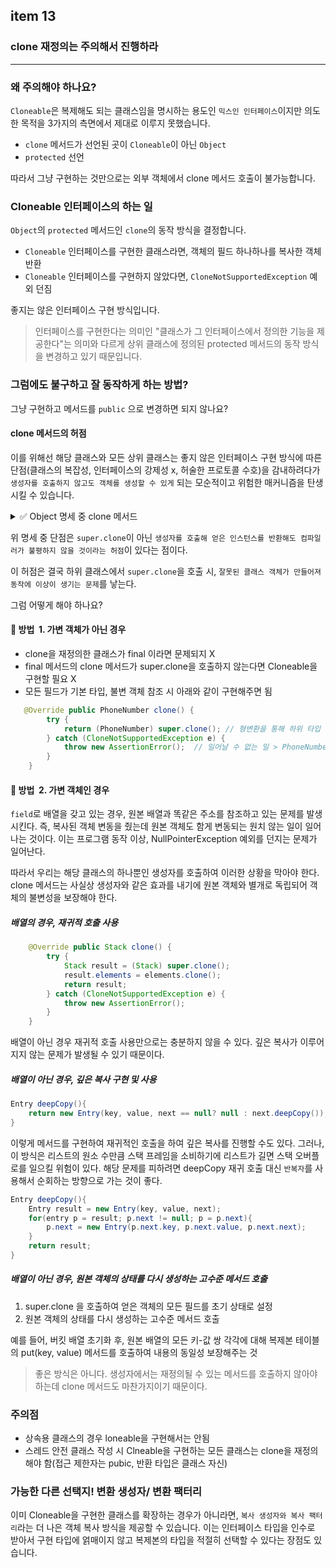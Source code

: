 ## item 13

### clone 재정의는 주의해서 진행하라

---

### 왜 주의해야 하나요?

`Cloneable`은 복제해도 되는 클래스임을 명시하는 용도인 `믹스인 인터페이스`이지만 의도한 목적을 3가지의 측면에서 제대로 이루지 못했습니다.

- `clone` 메서드가 선언된 곳이 `Cloneable`이 아닌 `Object`
- `protected` 선언

따라서 그냥 구현하는 것만으로는 외부 객체에서 clone 메서드 호출이 불가능합니다.

### Cloneable 인터페이스의 하는 일

`Object`의 `protected` 메서드인 `clone`의 동작 방식을 결정합니다.

- `Cloneable` 인터페이스를 구현한 클래스라면, 객체의 필드 하나하나를 복사한 객체 반환
- `Cloneable` 인터페이스를 구현하지 않았다면, `CloneNotSupportedException` 예외 던짐

좋지는 않은 인터페이스 구현 방식입니다.
> 인터페이스를 구현한다는 의미인 "클래스가 그 인터페이스에서 정의한 기능을 제공한다"는 의미와 다르게 상위 클래스에 정의된 protected 메서드의 동작 방식을 변경하고 있기 때문입니다.

### 그럼에도 불구하고 잘 동작하게 하는 방법?

그냥 구현하고 메서드를 `public` 으로 변경하면 되지 않나요?

#### clone 메서드의 허점
이를 위해선 해당 클래스와 모든 상위 클래스는 좋지 않은 인터페이스 구현 방식에 따른 단점(클래스의 복잡성, 인터페이스의 강제성 x, 허술한 프로토콜 수호)을 감내하려다가 `생성자를 호출하지 않고도 객체를 생성할 수 있게` 되는 모순적이고 위험한 매커니즘을 탄생시킬 수 있습니다.

<details> <summary> ✅ Object 명세 중 clone 메서드 </summary>

- `x.clone() != x` 는 참
- `x.clone().equals(x)` 일반적으로 참, 필수는 X
- `x.clone().getClass() == x.getClass()` 모든 상위 클래스가 반환 객체와 원본 객체는 독립적이어야 한다는 관례를 따른다면 참
</details>

위 명세 중 단점은 `super.clone`이 아닌 `생성자를 호출해 얻은 인스턴스를 반환해도 컴파일러가 불평하지 않을 것이라는 허점`이 있다는 점이다.

이 허점은 결국 하위 클래스에서 `super.clone`을 호출 시, `잘못된 클래스 객체가 만들어져 동작에 이상이 생기는 문제`를 낳는다.

그럼 어떻게 해야 하나요?

#### 🙌 방법 ️ 1. 가변 객체가 아닌 경우

- clone을 재정의한 클래스가 final 이라면 문제되지 X
- final 메서드의 clone 메서드가 super.clone을 호출하지 않는다면 Cloneable을 구현할 필요 X
- 모든 필드가 기본 타입, 불변 객체 참조 시 아래와 같이 구현해주면 됨
```java
   @Override public PhoneNumber clone() {
        try {
            return (PhoneNumber) super.clone(); // 형변환을 통해 하위 타입 반환 가능함
        } catch (CloneNotSupportedException e) {
            throw new AssertionError();  // 일어날 수 없는 일 > PhoneNumber가 clone을 구현하고 있기에 > 거추장스러운 코드임 > `CloneNotSupportedException`비검사 예외였어야 함
        }
    }
```

#### 🙌 방법 ️ 2. 가변 객체인 경우

`field`로 배열을 갖고 있는 경우, 원본 배열과 똑같은 주소를 참조하고 있는 문제를 발생시킨다.
즉, 복사된 객체 변동을 줬는데 원본 객체도 함게 변동되는 원치 않는 일이 일어나는 것이다.
이는 프로그램 동작 이상, NullPointerException 예외를 던지는 문제가 일어난다.

따라서 우리는 해당 클래스의 하나뿐인 생성자를 호출하여 이러한 상황을 막아야 한다.
clone 메서드는 사실상 생성자와 같은 효과를 내기에 원본 객체와 별개로 독립되어 객체의 불변성을 보장해야 한다.

##### 배열의 경우, 재귀적 호출 사용
```java
    @Override public Stack clone() {
        try {
            Stack result = (Stack) super.clone();
            result.elements = elements.clone();
            return result;
        } catch (CloneNotSupportedException e) {
            throw new AssertionError();
        }
    }
```
배열이 아닌 경우 재귀적 호출 사용만으로는 충분하지 않을 수 있다. 깊은 복사가 이루어지지 않는 문제가 발생될 수 있기 때문이다.

##### 배열이 아닌 경우, 깊은 복사 구현 및 사용

```java
Entry deepCopy(){
    return new Entry(key, value, next == null? null : next.deepCopy());
}
```
이렇게 메서드를 구현하여 재귀적인 호출을 하여 깊은 복사를 진행할 수도 있다. 그러나, 이 방식은 리스트의 원소 수만큼 스택 프레임을 소비하기에 리스트가 길면 스택 오버플로를 일으킬 위험이 있다.
해당 문제를 피하려면 deepCopy 재귀 호출 대신 `반복자`를 사용해서 순회하는 방향으로 가는 것이 좋다.

```java
Entry deepCopy(){
    Entry result = new Entry(key, value, next);
    for(entry p = result; p.next != null; p = p.next){
        p.next = new Entry(p.next.key, p.next.value, p.next.next);
    }
    return result;
}
```
##### 배열이 아닌 경우, 원본 객체의 상태를 다시 생성하는 고수준 메서드 호출
1) super.clone 을 호출하여 얻은 객체의 모든 필드를 초기 상태로 설정
2) 원본 객체의 상태를 다시 생성하는 고수준 메서드 호출

예를 들어, 버킷 배열 초기화 후, 원본 배열의 모든 키-값 쌍 각각에 대해 복제본 테이블의 put(key, value) 메서드를 호출하여 내용의 동일성 보장해주는 것

> 좋은 방식은 아니다. 생성자에서는 재정의될 수 있는 메서드를 호출하지 않아야 하는데 clone 메서드도 마찬가지이기 때문이다.

### 주의점
- 상속용 클래스의 경우 loneable을 구현해서는 안됨
- 스레드 안전 클래스 작성 시 Clneable을 구현하는 모든 클래스는 clone을 재정의해야 함(접근 제한자는 pubic, 반환 타입은 클래스 자신)

### 가능한 다른 선택지! 변환 생성자/ 변환 팩터리

이미 Cloneable을 구현한 클래스를 확장하는 경우가 아니라면, `복사 생성자와 복사 팩터리`라는 더 나은 객체 복사 방식을 제공할 수 있습니다.
이는 인터페이스 타입을 인수로 받아서 구현 타입에 얽매이지 않고 복제본의 타입을 적절히 선택할 수 있다는 장점도 있습니다.

